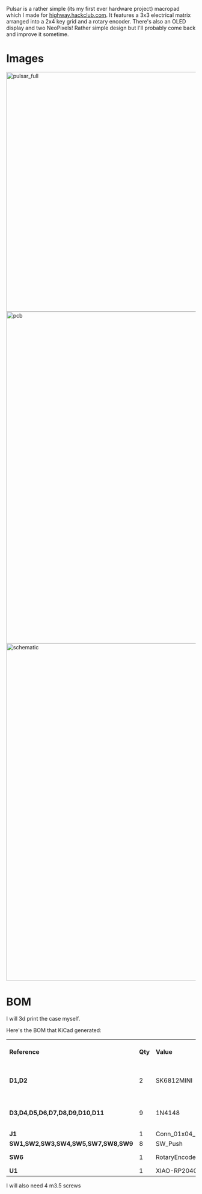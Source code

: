 Pulsar is a rather simple (its my first ever hardware project) macropad which I made for [highway.hackclub.com](highway.hackclub.com). It features a 3x3 electrical matrix arranged into a 2x4 key grid and a rotary encoder. There's also an OLED display and two NeoPixels! Rather simple design but I'll probably come back and improve it sometime.

# Images
<img width="1116" height="637" alt="pulsar_full" src="https://github.com/user-attachments/assets/5c63273b-d402-480d-805e-96b012449057" />
<img width="1292" height="882" alt="pcb" src="https://github.com/user-attachments/assets/256c1fba-1cf0-4d6f-94f8-dfd0f7b95ba0" />
<img width="954" height="897" alt="schematic" src="https://github.com/user-attachments/assets/0d271e85-3898-406d-a972-515d40d2ac51" />

# BOM
I will 3d print the case myself.

Here's the BOM that KiCad generated:

|   |   |   |   |   |   |   |   |
|---|---|---|---|---|---|---|---|
|**Reference**|**Qty**|**Value**|**DNP**|**Exclude from BOM**|**Exclude from Board**|**Footprint**|**Datasheet**|
|**D1,D2**|2|SK6812MINI||||LED_SMD:LED_SK6812MINI_PLCC4_3.5x3.5mm_P1.75mm|[https://cdn-shop.adafruit.com/product-files/2686/SK6812MINI_REV.01-1-2.pdf](https://cdn-shop.adafruit.com/product-files/2686/SK6812MINI_REV.01-1-2.pdf)|
|**D3,D4,D5,D6,D7,D8,D9,D10,D11**|9|1N4148||||Diode_THT:D_DO-35_SOD27_P7.62mm_Horizontal|[https://assets.nexperia.com/documents/data-sheet/1N4148_1N4448.pdf](https://assets.nexperia.com/documents/data-sheet/1N4148_1N4448.pdf)|
|**J1**|1|Conn_01x04_Pin||||hackpad:SSD1306-0.91-OLED-4pin-128x32|~|
|**SW1,SW2,SW3,SW4,SW5,SW7,SW8,SW9**|8|SW_Push||||Button_Switch_Keyboard:SW_Cherry_MX_1.00u_PCB|~|
|**SW6**|1|RotaryEncoder_Switch||||Rotary_Encoder:RotaryEncoder_Alps_EC11E-Switch_Vertical_H20mm|~|
|**U1**|1|XIAO-RP2040-DIP||||OPL:XIAO-RP2040-DIP||

I will also need 4 m3.5 screws
